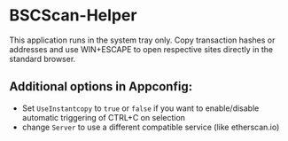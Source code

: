 # BSCScan-Helper
This application runs in the system tray only. Copy transaction hashes or addresses and use WIN+ESCAPE to open respective sites directly in the standard browser.

## Additional options in Appconfig:

- Set `UseInstantcopy` to `true` or `false` if you want to enable/disable automatic triggering of CTRL+C on selection
- change `Server` to use a different compatible service (like etherscan.io)
